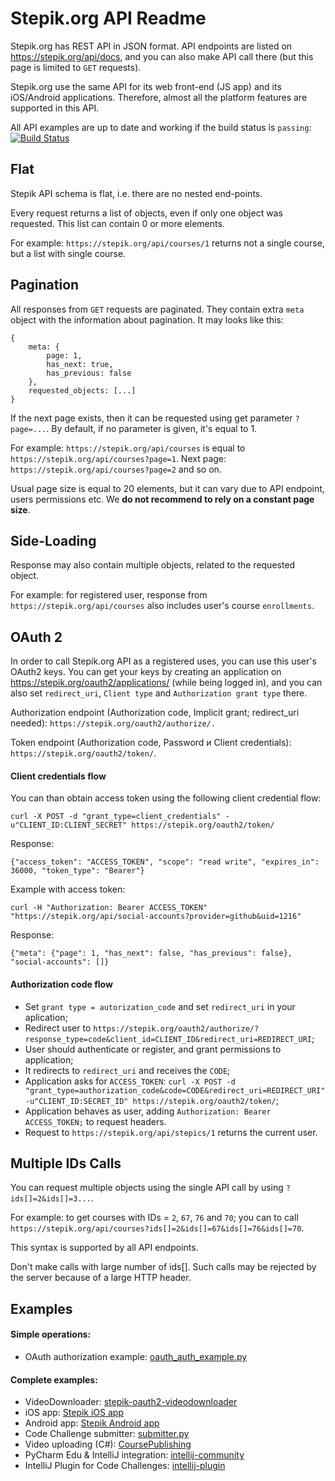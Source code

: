 # Stepik.org API Readme

Stepik.org has REST API in JSON format. API endpoints are listed on https://stepik.org/api/docs, and you can also make API call there (but this page is limited to `GET` requests).

Stepik.org use the same API for its web front-end (JS app) and its iOS/Android applications. Therefore, almost all the platform features are supported in this API.

All API examples are up to date and working if the build status is `passing`: [![Build Status](https://travis-ci.org/StepicOrg/Stepik-API.svg?branch=master)](https://travis-ci.org/StepicOrg/Stepik-API)

## Flat

Stepik API schema is flat, i.e. there are no nested end-points.

Every request returns a list of objects, even if only one object was requested. This list can contain 0 or more elements.

For example: `https://stepik.org/api/courses/1` returns not a single course, but a list with single course.

## Pagination

All responses from `GET` requests are paginated. They contain extra `meta` object with the information about pagination. It may looks like this:
```
{
    meta: {
        page: 1,
        has_next: true,
        has_previous: false
    },
    requested_objects: [...]
}
```

If the next page exists, then it can be requested using get parameter `?page=...`. By default, if no parameter is given, it's equal to 1.

For example: `https://stepik.org/api/courses` is equal to `https://stepik.org/api/courses?page=1`. Next page: `https://stepik.org/api/courses?page=2` and so on.

Usual page size is equal to 20 elements, but it can vary due to API endpoint, users permissions etc. We <b>do not recommend to rely on a constant page size</b>.

## Side-Loading

Response may also contain multiple objects, related to the requested object.

For example: for registered user, response from `https://stepik.org/api/courses` also includes user's course `enrollments`.

## OAuth 2

In order to call Stepik.org API as a registered uses, you can use this user's OAuth2 keys.
You can get your keys by creating an application on https://stepik.org/oauth2/applications/ (while being logged in), and you can also set `redirect_uri`, `Client type` and `Authorization grant type` there.

Authorization endpoint (Authorization code, Implicit grant; redirect_uri needed): `https://stepik.org/oauth2/authorize/.`

Token endpoint (Authorization code, Password и Client credentials): `https://stepik.org/oauth2/token/`.

#### Client credentials flow

You can than obtain access token using the following client credential flow:

`curl -X POST -d "grant_type=client_credentials" -u"CLIENT_ID:CLIENT_SECRET" https://stepik.org/oauth2/token/`<br>

Response:

`{"access_token": "ACCESS_TOKEN", "scope": "read write", "expires_in": 36000, "token_type": "Bearer"}`

Example with access token:

`curl -H "Authorization: Bearer ACCESS_TOKEN" "https://stepik.org/api/social-accounts?provider=github&uid=1216"`

Response:

`{"meta": {"page": 1, "has_next": false, "has_previous": false}, "social-accounts": []}`

#### Authorization code flow

- Set `grant type = autorization_code` and set `redirect_uri` in your aplication;
- Redirect user to `https://stepik.org/oauth2/authorize/?response_type=code&client_id=CLIENT_ID&redirect_uri=REDIRECT_URI`;
- User should authenticate or register, and grant permissions to application;
- It redirects to `redirect_uri` and receives the `CODE`;
- Application asks for `ACCESS_TOKEN`: `curl -X POST -d "grant_type=authorization_code&code=CODE&redirect_uri=REDIRECT_URI" -u"CLIENT_ID:SECRET_ID" https://stepik.org/oauth2/token/`;
- Application behaves as user, adding `Authorization: Bearer ACCESS_TOKEN;` to request headers.
- Request to `https://stepik.org/api/stepics/1` returns the current user.

## Multiple IDs Calls

You can request multiple objects using the single API call by using `?ids[]=2&ids[]=3...`.

For example: to get courses with IDs = `2`, `67`, `76` and `70`; you can to call `https://stepik.org/api/courses?ids[]=2&ids[]=67&ids[]=76&ids[]=70`.

This syntax is supported by all API endpoints.

Don't make calls with large number of ids[]. Such calls may be rejected by the server because of a large HTTP header.

## Examples

#### Simple operations:

- OAuth authorization example: [oauth_auth_example.py](/examples/oauth_auth_example.py)

#### Complete examples:

* VideoDownloader: [stepik-oauth2-videodownloader](https://github.com/StepicOrg/stepic-oauth2-videodownloader)
* iOS app: [Stepik iOS app](https://github.com/StepicOrg/stepic-ios)
* Android app: [Stepik Android app](https://github.com/StepicOrg/stepic-android)
* Code Challenge submitter: [submitter.py](https://github.com/StepicOrg/SubmissionUtility/blob/master/submitter.py)
* Video uploading (C#): [CoursePublishing](https://github.com/okulovsky/CoursePublishing/tree/master/Publishing/Stepic)
* PyCharm Edu & IntelliJ integration: [intellij-community](https://github.com/JetBrains/intellij-community/tree/7e16c042a19767d5f548c84f88cc5edd5f9d1721/python/educational-core/student/src/com/jetbrains/edu/learning/stepic)
* IntelliJ Plugin for Code Challenges: [intellij-plugin](https://github.com/StepicOrg/intellij-plugin)
